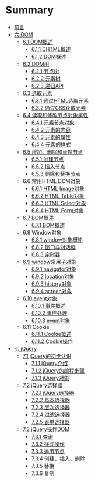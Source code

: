 # Summary

* [前言](README.md)
* [六 DOM](chapter1.md)
    * [6.1 DOM概述](42-dom概述.md)
        * [6.1.1 DHTML概述](411-dhtml概述.md)
        * [6.1.2 DOM概述](412-dom概述.md)
    * [6.2 DOM树](43-dom树.md)
        * [6.2.1 节点树](431-节点树.md)
        * [6.2.2 元素树](432-元素树.md)
        * [6.2.3 递归API](433-递归api.md)
    * [6.3 选取元素](43-选取元素.md)
        * [6.3.1 通过HTML选取元素](431-通过html选取元素.md)
        * [6.3.2 通过CSS获取元素](432-通过css获取元素.md)
    * [6.4 读取和修改节点对象属性](44-读取和修改节点对象属性.md)
        * [6.4.1 元素节点对象](441-元素节点对象.md)
        * [6.4.2 元素的内容](442-元素的内容.md)
        * [6.4.3 元素的属性](443-元素的属性.md)
        * [6.4.4 元素的样式](444-元素的样式.md)
    * [6.5 增加、删除和替换节点](45-增加、删除和替换节点.md)
        * [6.5.1 创建节点](451-创建节点.md)
        * [6.5.2 插入节点](452-插入节点.md)
        * [6.5.3 删除和替换节点](453-删除和替换节点.md)
    * 6.6 常用HTML DOM对象
        * [6.6.1 HTML Image对象](461-html-image对象.md)
        * [6.6.2 HTML Table对象](table对象.md)
        * [6.6.3 HTML Select对象](463-tablerow对象.md)
        * [6.6.4 HTML Form对象](464-tablecell对象.md)
    * [6.7 BOM概述](47-bom概述.md)
        * [6.7.1 BOM概述](471-bom概述.md)
    * 6.8 Window对象
        * [6.8.1 window对象概述](481-window对象概述.md)
        * [6.8.2 窗口与对话框](482-窗口与对话框.md)
        * [6.8.3 定时器](483-定时器.md)
    * [6.9 window常用子对象](49-window常用子对象.md)
        * [6.9.1 navigator对象](491-navigator对象.md)
        * [6.9.2 location对象](492-location对象.md)
        * [6.9.3 history对象](493-history对象.md)
        * [6.9.4 screen对象](494-screen对象.md)
    * [6.10 event对象](411-event对象.md)
        * [6.10.1 事件概述](411-事件gaisu.md)
        * [6.10.2 事件处理](4102-事件处理.md)
        * [6.10.3 event对象](4103-event对象.md)
    * 6.11 Cookie
        * [6.11.1 Cookie概述](4111-cookie概述.md)
        * [6.11.2 Cookie操作](4112-cookie操作.md)
* [七 jQuery](七-jquery.md)
    * [7.1 jQuery的初步认识](71-jquery的初步认识.md)
        * [7.1.1 jQuery介绍](711-jquery.md)
        * [7.1.2 jQuery的编程步骤](712-jquery的编程步骤.md)
        * [7.1.3 jQuery对象](713-jquery对象.md)
    * [7.2 jQuery选择器](72-jquery选择器.md)
        * [7.2.1 jQuery选择器](721-jquery选择器.md)
        * [7.2.2 基本选择器](722-基本选择器.md)
        * [7.2.3 层次选择器](723-层次选择器.md)
        * [7.2.4 过滤选择器](724-过滤选择器.md)
        * [7.2.5 表单选择器](725-表单选择器.md)
    * [7.3 jQuery操作DOM](73-jquery操作dom.md)
        * [7.3.1 查询](731-查询.md)
        * [7.3.2 样式操作](732-样式操作.md)
        * [7.3.3 遍历节点](733-遍历节点.md)
        * 7.3.4 创建、插入、删除
        * 7.3.5 替换
        * 7.3.6 复制

